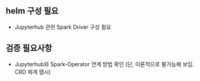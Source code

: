 ## helm 구성 필요

- Jupyterhub 관련 Spark Driver 구성 필요


## 검증 필요사항

- Jupyterhub와 Spark-Operator 연계 방법 확인 (단, 이론적으로 불가능해 보임. CRD 체계 땜시)